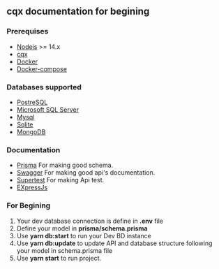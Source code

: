 ## cqx documentation for begining

### Prerequises
- [Nodejs](https://nodejs.org/) >= 14.x
- [cqx](https://www.npmjs.com/package/cqx)
- [Docker](https://docs.docker.com/get-docker/)
- [Docker-compose](https://docs.docker.com/compose/)

### Databases supported
- [PostreSQL](https://www.prisma.io/docs/concepts/database-connectors/postgresql)
- [Microsoft SQL Server](https://www.prisma.io/docs/concepts/database-connectors/sql-server)
- [Mysql](https://www.prisma.io/docs/concepts/database-connectors/mysql)
- [Sqlite](https://www.prisma.io/docs/concepts/database-connectors/sqlite)
- [MongoDB](https://www.mongodb.com/)


### Documentation
- [Prisma](https://www.prisma.io/docs/reference/api-reference/prisma-schema-reference) For making good schema.
- [Swagger](https://github.com/OAI/OpenAPI-Specification/blob/main/versions/3.0.3.md#schemaObject) For making good api's documentation.
- [Supertest](https://www.npmjs.com/package/supertest) For making Api test.
- [EXpressJs](https://expressjs.com/fr/4x/api.html)


### For Begining
1. Your dev database connection is define in **.env** file
2. Define your model in **prisma/schema.prisma**
3. Use **yarn db:start** to run your Dev BD instance
4. Use **yarn db:update** to update API and database structure following your model in schema.prisma file
5. Use **yarn start** to run project.